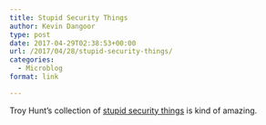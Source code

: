 ```yaml
---
title: Stupid Security Things
author: Kevin Dangoor
type: post
date: 2017-04-29T02:38:53+00:00
url: /2017/04/28/stupid-security-things/
categories:
  - Microblog
format: link

---
```

Troy Hunt&#8217;s collection of [stupid security things][1] is kind of amazing.

 [1]: https://www.troyhunt.com/reckon-youve-seen-some-stupid-security-things-here-hold-my-beer/